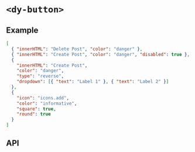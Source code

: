 # `<dy-button>`

## Example

<gbp-example name="dy-button" src="https://jspm.dev/duoyun-ui/elements/button">

```json
[
  { "innerHTML": "Delete Post", "color": "danger" },
  { "innerHTML": "Create Post", "color": "danger", "disabled": true },
  {
    "innerHTML": "Create Post",
    "color": "danger",
    "type": "reverse",
    "dropdown": [{ "text": "Label 1" }, { "text": "Label 2" }]
  },
  {
    "icon": "icons.add",
    "color": "informative",
    "square": true,
    "round": true
  }
]
```

</gbp-example>

## API

<gbp-api src="/src/elements/button.ts"></gbp-api>
